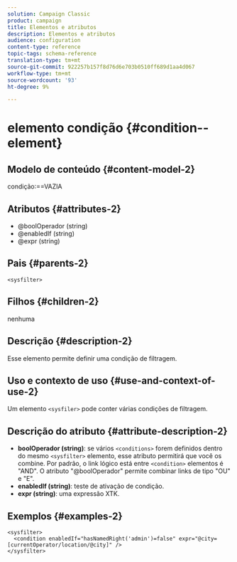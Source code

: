 ```yaml
---
solution: Campaign Classic
product: campaign
title: Elementos e atributos
description: Elementos e atributos
audience: configuration
content-type: reference
topic-tags: schema-reference
translation-type: tm+mt
source-git-commit: 922257b157f8d76d6e703b0510ff689d1aa4d067
workflow-type: tm+mt
source-wordcount: '93'
ht-degree: 9%

---
```



# elemento condição {#condition--element}

## Modelo de conteúdo {#content-model-2}

condição:==VAZIA

## Atributos {#attributes-2}

* @boolOperador (string)
* @enabledIf (string)
* @expr (string)

## Pais {#parents-2}

`<sysfilter>`

## Filhos {#children-2}

nenhuma

## Descrição {#description-2}

Esse elemento permite definir uma condição de filtragem.

## Uso e contexto de uso {#use-and-context-of-use-2}

Um elemento `<sysfiler>` pode conter várias condições de filtragem.

## Descrição do atributo {#attribute-description-2}

* **boolOperador (string)**: se vários  `<conditions>` forem definidos dentro do mesmo   `<sysfilter>` elemento, esse atributo permitirá que você os combine. Por padrão, o link lógico está entre `<condition>` elementos é &quot;AND&quot;. O atributo &quot;@boolOperador&quot; permite combinar links de tipo &quot;OU&quot; e &quot;E&quot;.
* **enabledIf (string)**: teste de ativação de condição.
* **expr (string)**: uma expressão XTK.

## Exemplos {#examples-2}

```
<sysfilter>
  <condition enabledIf="hasNamedRight('admin')=false" expr="@city=[currentOperator/location/@city]" />
</sysfilter>
```
